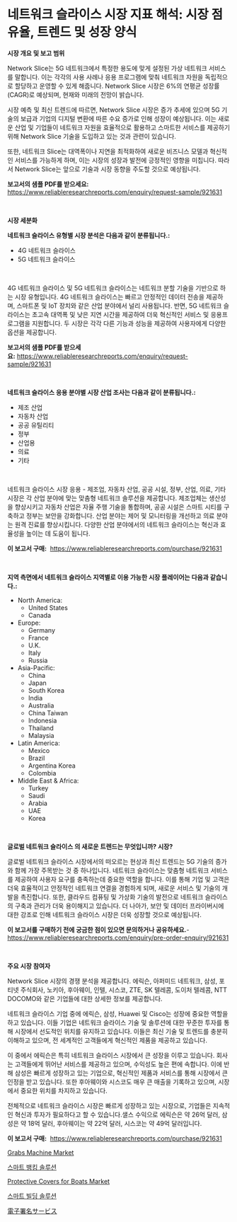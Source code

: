 <p><h1>네트워크 슬라이스 시장 지표 해석: 시장 점유율, 트렌드 및 성장 양식</h1></p><p><strong>시장 개요 및 보고 범위</strong></p>
<p><p>Network Slice는 5G 네트워크에서 특정한 용도에 맞게 설정된 가상 네트워크 서비스를 말합니다. 이는 각각의 사용 사례나 응용 프로그램에 맞춰 네트워크 자원을 독립적으로 할당하고 운영할 수 있게 해줍니다. Network Slice 시장은 6%의 연평균 성장률(CAGR)로 예상되며, 현재와 미래의 전망이 밝습니다. </p><p>시장 예측 및 최신 트렌드에 따르면, Network Slice 시장은 증가 추세에 있으며 5G 기술의 보급과 기업의 디지털 변환에 따른 수요 증가로 인해 성장이 예상됩니다. 이는 새로운 산업 및 기업들이 네트워크 자원을 효율적으로 활용하고 스마트한 서비스를 제공하기 위해 Network Slice 기술을 도입하고 있는 것과 관련이 있습니다.</p><p>또한, 네트워크 Slice는 대역폭이나 지연을 최적화하여 새로운 비즈니스 모델과 혁신적인 서비스를 가능하게 하며, 이는 시장의 성장과 발전에 긍정적인 영향을 미칩니다. 따라서 Network Slice는 앞으로 기술과 시장 동향을 주도할 것으로 예상됩니다.</p></p>
<p><strong>보고서의 샘플 PDF를 받으세요:</strong> <a href="https://www.reliableresearchreports.com/enquiry/request-sample/921631">https://www.reliableresearchreports.com/enquiry/request-sample/921631</a></p>
<p>&nbsp;</p>
<p><strong>시장 세분화</strong></p>
<p><strong>네트워크 슬라이스 유형별 시장 분석은 다음과 같이 분류됩니다.:</strong></p>
<p><ul><li>4G 네트워크 슬라이스</li><li>5G 네트워크 슬라이스</li></ul></p>
<p>&nbsp;</p>
<p><p>4G 네트워크 슬라이스 및 5G 네트워크 슬라이스는 네트워크 분할 기술을 기반으로 하는 시장 유형입니다. 4G 네트워크 슬라이스는 빠르고 안정적인 데이터 전송을 제공하며, 스마트폰 및 IoT 장치와 같은 산업 분야에서 널리 사용됩니다. 반면, 5G 네트워크 슬라이스는 초고속 대역폭 및 낮은 지연 시간을 제공하여 더욱 혁신적인 서비스 및 응용프로그램을 지원합니다. 두 시장은 각각 다른 기능과 성능을 제공하여 사용자에게 다양한 옵션을 제공합니다.</p></p>
<p><strong>보고서의 샘플 PDF를 받으세요:</strong>&nbsp;<a href="https://www.reliableresearchreports.com/enquiry/request-sample/921631">https://www.reliableresearchreports.com/enquiry/request-sample/921631</a></p>
<p>&nbsp;</p>
<p><strong> 네트워크 슬라이스 응용 분야별 시장 산업 조사는 다음과 같이 분류됩니다.:</strong></p>
<p><ul><li>제조 산업</li><li>자동차 산업</li><li>공공 유틸리티</li><li>정부</li><li>산업용</li><li>의료</li><li>기타</li></ul></p>
<p>&nbsp;</p>
<p><p>네트워크 슬라이스 시장 응용 - 제조업, 자동차 산업, 공공 시설, 정부, 산업, 의료, 기타 시장은 각 산업 분야에 맞는 맞춤형 네트워크 솔루션을 제공합니다. 제조업체는 생산성을 향상시키고 자동차 산업은 자율 주행 기술을 통합하며, 공공 시설은 스마트 시티를 구축하고 정부는 보안을 강화합니다. 산업 분야는 제어 및 모니터링을 개선하고 의료 분야는 원격 진료를 향상시킵니다. 다양한 산업 분야에서의 네트워크 슬라이스는 혁신과 효율성을 높이는 데 도움이 됩니다.</p></p>
<p><strong>이 보고서 구매:</strong>&nbsp; <a href="https://www.reliableresearchreports.com/purchase/921631">https://www.reliableresearchreports.com/purchase/921631</a></p>
<p>&nbsp;</p>
<p><strong>지역 측면에서 네트워크 슬라이스 지역별로 이용 가능한 시장 플레이어는 다음과 같습니다.:</strong></p>
<p><ul>
    <li>
        North America:
        <ul>
            <li>United States</li>
            <li>Canada</li>
        </ul>
    </li>
    <li>
        Europe:
        <ul>
            <li>Germany</li>
            <li>France</li>
            <li>U.K.</li>
            <li>Italy</li>
            <li>Russia</li>
        </ul>
    </li>
    <li>
        Asia-Pacific:
        <ul>
            <li>China</li>
            <li>Japan</li>
            <li>South Korea</li>
            <li>India</li>
            <li>Australia</li>
            <li>China Taiwan</li>
            <li>Indonesia</li>
            <li>Thailand</li>
            <li>Malaysia</li>
        </ul>
    </li>
    <li>
        Latin America:
        <ul>
            <li>Mexico</li>
            <li>Brazil</li>
            <li>Argentina Korea</li>
            <li>Colombia</li>
        </ul>
    </li>
    <li>
        Middle East & Africa:
        <ul>
            <li>Turkey</li>
            <li>Saudi</li>
            <li>Arabia</li>
            <li>UAE</li>
            <li>Korea</li>
        </ul>
    </li>
    </ul></p>
<p>&nbsp;</p>
<p><strong>글로벌 네트워크 슬라이스 의 새로운 트렌드는 무엇입니까? 시장?</strong></p>
<p><p>글로벌 네트워크 슬라이스 시장에서의 떠오르는 현상과 최신 트렌드는 5G 기술의 증가와 함께 가장 주목받는 것 중 하나입니다. 네트워크 슬라이스는 맞춤형 네트워크 서비스를 제공하여 사용자 요구를 충족하는데 중요한 역할을 합니다. 이를 통해 기업 및 고객은 더욱 효율적이고 안정적인 네트워크 연결을 경험하게 되며, 새로운 서비스 및 기술의 개발을 촉진합니다. 또한, 클라우드 컴퓨팅 및 가상화 기술의 발전으로 네트워크 슬라이스의 구축과 관리가 더욱 용이해지고 있습니다. 더 나아가, 보안 및 데이터 프라이버시에 대한 강조로 인해 네트워크 슬라이스 시장은 더욱 성장할 것으로 예상됩니다.</p></p>
<p><strong>이 보고서를 구매하기 전에 궁금한 점이 있으면 문의하거나 공유하세요.</strong>- <a href="https://www.reliableresearchreports.com/enquiry/pre-order-enquiry/921631">https://www.reliableresearchreports.com/enquiry/pre-order-enquiry/921631</a></p>
<p>&nbsp;</p>
<p><strong>주요 시장 참여자</strong></p>
<p><p>Network Slice 시장의 경쟁 분석을 제공합니다. 에릭슨, 아퍼미드 네트워크, 삼성, 포티넷 주식회사, 노키아, 후아웨이, 인텔, 시스코, ZTE, SK 텔레콤, 도이처 텔레콤, NTT DOCOMO와 같은 기업들에 대한 상세한 정보를 제공합니다. </p><p>네트워크 슬라이스 기업 중에 에릭슨, 삼성, Huawei 및 Cisco는 성장에 중요한 역할을 하고 있습니다. 이들 기업은 네트워크 슬라이스 기술 및 솔루션에 대한 꾸준한 투자를 통해 시장에서 선도적인 위치를 유지하고 있습니다. 이들은 최신 기술 및 트렌드를 충분히 이해하고 있으며, 전 세계적인 고객들에게 혁신적인 제품을 제공하고 있습니다. </p><p>이 중에서 에릭슨은 특히 네트워크 슬라이스 시장에서 큰 성장을 이루고 있습니다. 회사는 고객들에게 뛰어난 서비스를 제공하고 있으며, 수익성도 높은 편에 속합니다. 이에 반해 삼성은 빠르게 성장하고 있는 기업으로, 혁신적인 제품과 서비스를 통해 시장에서 큰 인정을 받고 있습니다. 또한 후아웨이와 시스코도 매우 큰 매출을 기록하고 있으며, 시장에서 중요한 위치를 차지하고 있습니다. </p><p>전체적으로 네트워크 슬라이스 시장은 빠르게 성장하고 있는 시장으로, 기업들은 지속적인 혁신과 투자가 필요하다고 할 수 있습니다.샐스 수익으로 에릭슨은 약 26억 달러, 삼성은 약 18억 달러, 후아웨이는 약 22억 달러, 시스코는 약 49억 달러입니다.</p></p>
<p><strong>이 보고서 구매:</strong>&nbsp;&nbsp;<a href="https://www.reliableresearchreports.com/purchase/921631">https://www.reliableresearchreports.com/purchase/921631</a></p>
<p><p><a href="https://issuu.com/reportprime-2/docs/grabs-machine-market-size-2030.pptx">Grabs Machine Market</a></p><p><a href="https://github.com/laholand/Market-Research-Report-List-2/blob/main/1185571182251.md">스마트 뱅킹 솔루션</a></p><p><a href="https://issuu.com/reportprime-2/docs/protective-covers-for-boats-market-size-2030.pptx">Protective Covers for Boats Market</a></p><p><a href="https://github.com/sougarounis/Market-Research-Report-List-2/blob/main/1678587182252.md">스마트 빌딩 솔루션</a></p><p><a href="https://github.com/mohamedbakry57/Market-Research-Report-List-2/blob/main/2856998182255.md">電子署名サービス</a></p></p>
